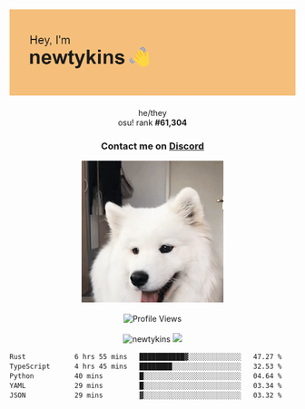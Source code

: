 <div align="center">
    <p>
        <h2>
            <img src="banner.png" alt="✨ Hey, I'm newt!">
        </h2>
        <p>
			he/they <br>
			osu! rank <strong>#<!--osu-global-rank-->61,304<!--osu-global-rank--></strong>
		</p>
		<h3>Contact me on <a href="https://discord.gg/brEhN5Y7YK">Discord</a></h3>
    </p>
    <img src="dog.gif" height="250"><br><br>
    <img src="https://komarev.com/ghpvc/?username=newtykins&style=flat-square&color=000000" alt="Profile Views">
    <br><br>
</div>

<div align="center">
	<img src="https://github-readme-stats.vercel.app/api?username=newtykins&show_icons=true&locale=en&theme=dark&hide_border=true&count_private=true&custom_title=My%20Stats&line_height=25" alt="newtykins" width="420">
    <img src="https://github-readme-streak-stats.herokuapp.com?user=newtykins&hide_border=true&date_format=M%20j%5B%2C%20Y%5D&theme=dark" width="420">
</div>

<!--START_SECTION:waka-->

```txt
Rust            6 hrs 55 mins   ███████████▓░░░░░░░░░░░░░   47.27 %
TypeScript      4 hrs 45 mins   ████████░░░░░░░░░░░░░░░░░   32.53 %
Python          40 mins         █░░░░░░░░░░░░░░░░░░░░░░░░   04.64 %
YAML            29 mins         █░░░░░░░░░░░░░░░░░░░░░░░░   03.34 %
JSON            29 mins         ▓░░░░░░░░░░░░░░░░░░░░░░░░   03.32 %
```

<!--END_SECTION:waka-->
